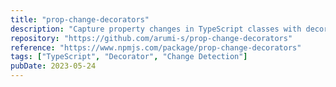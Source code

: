 ```yaml
---
title: "prop-change-decorators"
description: "Capture property changes in TypeScript classes with decorators"
repository: "https://github.com/arumi-s/prop-change-decorators"
reference: "https://www.npmjs.com/package/prop-change-decorators"
tags: ["TypeScript", "Decorator", "Change Detection"]
pubDate: 2023-05-24
---
```

